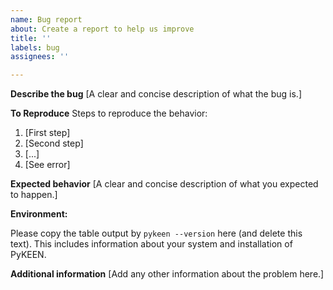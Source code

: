 ```yaml
---
name: Bug report
about: Create a report to help us improve
title: ''
labels: bug
assignees: ''

---
```


**Describe the bug**
[A clear and concise description of what the bug is.]

**To Reproduce**
Steps to reproduce the behavior:
1. [First step]
2. [Second step]
3. [...]
4. [See error]

**Expected behavior**
[A clear and concise description of what you expected to happen.]

**Environment:**

Please copy the table output by `pykeen --version` here (and delete this text).
This includes information about your system and installation of PyKEEN.

**Additional information**
[Add any other information about the problem here.]
